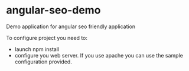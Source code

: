 # angular-seo-demo
Demo application for angular seo friendly application

To configure project you need to:
- launch npm install
- configure you web server. If you use apache you can use the sample configuration provided.
